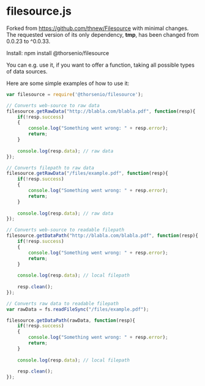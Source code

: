 filesource.js
============

Forked from https://github.com/thnew/Filesource with minimal changes.
The requested version of its only dependency, **tmp**, has been changed
from 0.0.23 to ^0.0.33.

Install:
npm install @thorsenio/filesource

You can e.g. use it, if you want to offer a function, taking all possible types of data sources.

Here are some simple examples of how to use it:

```javascript
var filesource = require('@thorsenio/filesource');

// Converts web-source to raw data
filesource.getRawData("http://blabla.com/blabla.pdf", function(resp){
	if(!resp.success)
	{
		console.log("Something went wrong: " + resp.error);
		return;
	}
	
	console.log(resp.data);	// raw data
});

// Converts filepath to raw data
filesource.getRawData("/files/example.pdf", function(resp){
	if(!resp.success)
	{
		console.log("Something went wrong: " + resp.error);
		return;
	}
	
	console.log(resp.data);	// raw data
});

// Converts web-source to readable filepath
filesource.getDataPath("http://blabla.com/blabla.pdf", function(resp){
	if(!resp.success)
	{
		console.log("Something went wrong: " + resp.error);
		return;
	}
	
	console.log(resp.data);	// local filepath
	
	resp.clean();
});

// Converts raw data to readable filepath
var rawData = fs.readFileSync("/files/example.pdf");

filesource.getDataPath(rawData, function(resp){
	if(!resp.success)
	{
		console.log("Something went wrong: " + resp.error);
		return;
	}
	
	console.log(resp.data);	// local filepath
	
	resp.clean();
});
```
